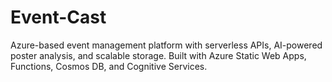 # Event-Cast
Azure-based event management platform with serverless APIs, AI-powered poster analysis, and scalable storage. Built with Azure Static Web Apps, Functions, Cosmos DB, and Cognitive Services.
